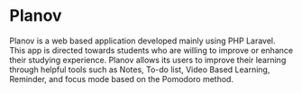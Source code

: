 # Planov
Planov is a web based application developed mainly using PHP Laravel. This app is directed towards students who are willing to improve or enhance their studying experience. Planov allows its users to improve their learning through helpful tools such as Notes, To-do list, Video Based Learning, Reminder, and focus mode based on the Pomodoro method.
